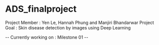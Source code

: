 # ADS_finalproject
Project Member : Yen Le, Hannah Phung and Manjiri Bhandarwar
Project Goal : Skin disease detection by images using Deep Learning 

-- Currently working on : Milestone 01 --
